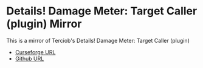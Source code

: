 # Details! Damage Meter: Target Caller (plugin) Mirror

This is a mirror of Terciob's Details! Damage Meter: Target Caller (plugin) 

- [Curseforge URL](https://www.curseforge.com/wow/addons/details-target-caller-plugin)
- [Github URL](https://github.com/Tercioo/TargetCaller)
